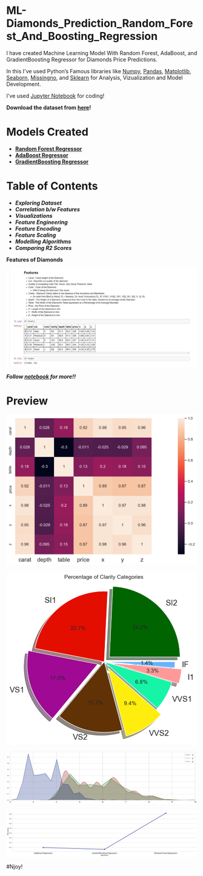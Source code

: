# ML-Diamonds_Prediction_Random_Forest_And_Boosting_Regression

I have created Machine Learning Model With Random Forest, AdaBoost, and GradientBoosting Regressor for Diamonds Price Predictions.

In this I've used Python’s Famous libraries like [Numpy](https://numpy.org/), [Pandas](https://pandas.pydata.org/), [Matplotlib](https://matplotlib.org/), [Seaborn](https://seaborn.pydata.org/), [Missingno](https://www.geeksforgeeks.org/python-visualize-missing-values-nan-values-using-missingno-library/), and [Sklearn](https://scikit-learn.org/) for Analysis, Vizualization and Model Development.

I've used [Jupyter Notebook](https://jupyter.org/) for coding!

**Download the dataset from [here](https://github.com/Anuragtsl/ML-Diamonds_Prediction_Random_Forest_And_Boosting_Regression/blob/main/diamonds.csv)!**

# Models Created

* **[Random Forest Regressor](https://scikit-learn.org/stable/modules/generated/sklearn.ensemble.RandomForestRegressor.html)**
* **[AdaBoost Regressor](https://scikit-learn.org/stable/modules/generated/sklearn.ensemble.AdaBoostRegressor.html)**
* **[GradientBoosting Regressor](https://scikit-learn.org/stable/modules/generated/sklearn.ensemble.GradientBoostingRegressor.html)**

# Table of Contents

* ***Exploring Dataset***
* ***Correlation b/w Features***
* ***Visualizations***
* ***Feature Engineering***
* ***Feature Encoding***
* ***Feature Scaling***
* ***Modelling Algorithms***
* ***Comparing R2 Scores***


**Features of Diamonds**

![Image0](https://github.com/Anuragtsl/ML-Diamonds_Prediction_Random_Forest_And_Boosting_Regression/blob/main/Images/0.png)

***Follow [notebook](https://github.com/Anuragtsl/ML-Diamonds_Prediction_Random_Forest_And_Boosting_Regression/blob/main/Diamonds%20Prediction%20Random%20Forest%20And%20Boosting%20Regression.ipynb) for more!!***

# Preview

![Image1](https://github.com/Anuragtsl/ML-Diamonds_Prediction_Random_Forest_And_Boosting_Regression/blob/main/Images/1.png)

![Image2](https://github.com/Anuragtsl/ML-Diamonds_Prediction_Random_Forest_And_Boosting_Regression/blob/main/Images/2.png)

![Image3](https://github.com/Anuragtsl/ML-Diamonds_Prediction_Random_Forest_And_Boosting_Regression/blob/main/Images/3.png)

![Image4](https://github.com/Anuragtsl/ML-Diamonds_Prediction_Random_Forest_And_Boosting_Regression/blob/main/Images/4.png)

#Njoy!

